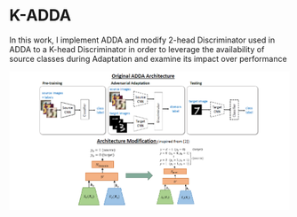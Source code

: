 # K-ADDA
In this work, I implement ADDA and modify 2-head Discriminator used in ADDA to a K-head Discriminator in order to leverage the availability of source classes during Adaptation and examine its impact over performance

<img src="./K_ADDA_.png" alt="K_ADDA" width="600"/>
